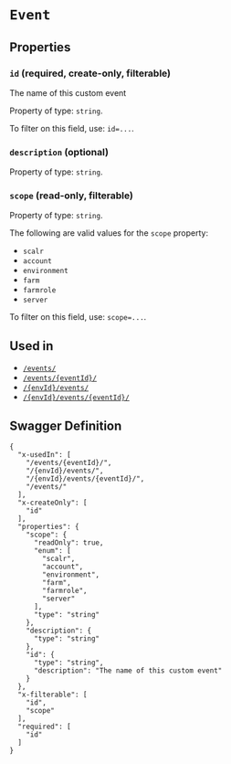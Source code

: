 # `Event` #







## Properties ##

### `id` (required, create-only, filterable) ###

The name of this custom event


Property of type: `string`.


To filter on this field, use: `id=...`.


### `description` (optional) ###




Property of type: `string`.




### `scope` (read-only, filterable) ###




Property of type: `string`.

 
The following are valid values for the `scope` property:
  + `scalr`
  + `account`
  + `environment`
  + `farm`
  + `farmrole`
  + `server`

To filter on this field, use: `scope=...`.




## Used in ##

  + [`/events/`](./../rest/api/user/v1/events/)
  + [`/events/{eventId}/`](./../rest/api/user/v1/events/{eventId}/)
  + [`/{envId}/events/`](./../rest/api/user/v1/{envId}/events/)
  + [`/{envId}/events/{eventId}/`](./../rest/api/user/v1/{envId}/events/{eventId}/)

## Swagger Definition ##

    {
      "x-usedIn": [
        "/events/{eventId}/", 
        "/{envId}/events/", 
        "/{envId}/events/{eventId}/", 
        "/events/"
      ], 
      "x-createOnly": [
        "id"
      ], 
      "properties": {
        "scope": {
          "readOnly": true, 
          "enum": [
            "scalr", 
            "account", 
            "environment", 
            "farm", 
            "farmrole", 
            "server"
          ], 
          "type": "string"
        }, 
        "description": {
          "type": "string"
        }, 
        "id": {
          "type": "string", 
          "description": "The name of this custom event"
        }
      }, 
      "x-filterable": [
        "id", 
        "scope"
      ], 
      "required": [
        "id"
      ]
    }
